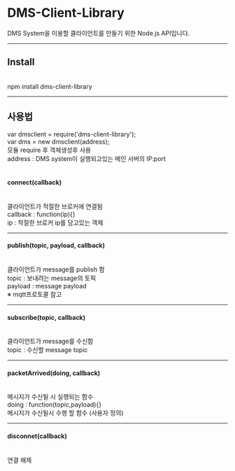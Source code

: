<h1>DMS-Client-Library</h1>

DMS System을 이용할 클라이언트를 만들기 위한 Node.js API입니다.
<br>
<hr>
<h2>Install</h2>
<br>
npm install dms-client-library
<br>
<hr>
<h2>사용법</h2>
var dmsclient = require('dms-client-library');<br>
var dms = new dmsclient(address);<br>
모듈 require 후 객체생성후 사용<br>
address : DMS system이 실행되고있는 메인 서버의 IP:port
<br>
<br>
<h4>connect(callback)</h4><br>
클라이언트가 적절한 브로커에 연결됨
<br>
callback : function(ip){}<br>
ip : 적절한 브로커 ip를 담고있는 객체
<br>
<hr>
<h4>publish(topic, payload, callback)</h4><br>
클라이언트가 message를 publish 함
<br>
topic : 보내려는 message의 토픽<br>
payload : message payload<br>
※ mqtt프로토콜 참고<br>
<hr>
<h4>subscribe(topic, callback)</h4><br>
클라이언트가 message를 수신함<br>
topic : 수신할 message topic<br>
<hr>
<h4>packetArrived(doing, callback)</h4><br>
메시지가 수신될 시 실행되는 함수<br>
doing : function(topic,payload){} <br>
메시지가 수신될시 수행 할 함수 (사용자 정의)
<br><hr>
<h4>disconnet(callback)</h4><br>
연결 해제 <br>
